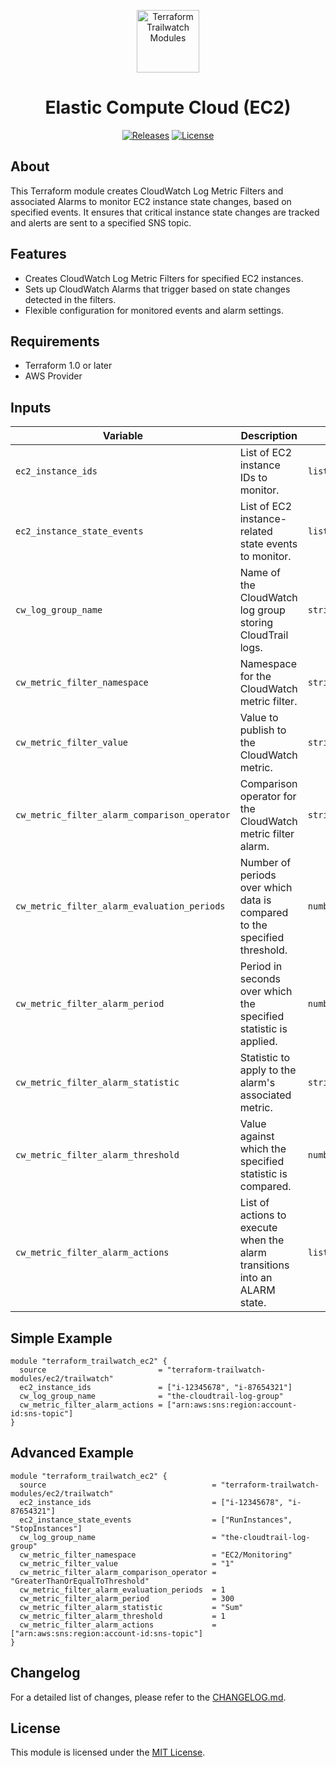 <p align="center">
  <a href="https://github.com/terraform-trailwatch-modules" title="Terraform Trailwatch Modules"><img src="https://raw.githubusercontent.com/terraform-trailwatch-modules/art/refs/heads/main/logo.jpg" height="100" alt="Terraform Trailwatch Modules"></a>
</p>

<h1 align="center">Elastic Compute Cloud (EC2)</h1>

<p align="center">
  <a href="https://github.com/terraform-trailwatch-modules/terraform-trailwatch-ec2/releases" title="Releases"><img src="https://img.shields.io/badge/Release-1.1.1-1d1d1d?style=for-the-badge" alt="Releases"></a>
  <a href="https://github.com/terraform-trailwatch-modules/terraform-trailwatch-ec2/blob/main/LICENSE" title="License"><img src="https://img.shields.io/badge/License-MIT-1d1d1d?style=for-the-badge" alt="License"></a>
</p>

## About
This Terraform module creates CloudWatch Log Metric Filters and associated Alarms to monitor EC2 instance state changes, based on specified events. It ensures that critical instance state changes are tracked and alerts are sent to a specified SNS topic.

## Features
- Creates CloudWatch Log Metric Filters for specified EC2 instances.
- Sets up CloudWatch Alarms that trigger based on state changes detected in the filters.
- Flexible configuration for monitored events and alarm settings.

## Requirements
- Terraform 1.0 or later
- AWS Provider

## Inputs

| Variable                                      | Description                                                                                          | Type           | Default                                                   |
|-----------------------------------------------|------------------------------------------------------------------------------------------------------|----------------|-----------------------------------------------------------|
| `ec2_instance_ids`                            | List of EC2 instance IDs to monitor.                                                                 | `list(string)` | n/a                                                       |
| `ec2_instance_state_events`                   | List of EC2 instance-related state events to monitor.                                                | `list(string)` | `["RunInstances", "StopInstances", "StartInstances", "TerminateInstances"]` |
| `cw_log_group_name`                           | Name of the CloudWatch log group storing CloudTrail logs.                                            | `string`       | n/a                                                       |
| `cw_metric_filter_namespace`                  | Namespace for the CloudWatch metric filter.                                                          | `string`       | `EC2/Monitoring`                                          |
| `cw_metric_filter_value`                      | Value to publish to the CloudWatch metric.                                                           | `string`       | `1`                                                       |
| `cw_metric_filter_alarm_comparison_operator`  | Comparison operator for the CloudWatch metric filter alarm.                                          | `string`       | `GreaterThanOrEqualToThreshold`                           |
| `cw_metric_filter_alarm_evaluation_periods`   | Number of periods over which data is compared to the specified threshold.                            | `number`       | `1`                                                       |
| `cw_metric_filter_alarm_period`               | Period in seconds over which the specified statistic is applied.                                     | `number`       | `300`                                                     |
| `cw_metric_filter_alarm_statistic`            | Statistic to apply to the alarm's associated metric.                                                 | `string`       | `Sum`                                                     |
| `cw_metric_filter_alarm_threshold`            | Value against which the specified statistic is compared.                                             | `number`       | `1`                                                       |
| `cw_metric_filter_alarm_actions`              | List of actions to execute when the alarm transitions into an ALARM state.                           | `list(string)` | `[]`                                                      |

## Simple Example
```hcl
module "terraform_trailwatch_ec2" {
  source                         = "terraform-trailwatch-modules/ec2/trailwatch"
  ec2_instance_ids               = ["i-12345678", "i-87654321"]
  cw_log_group_name              = "the-cloudtrail-log-group"
  cw_metric_filter_alarm_actions = ["arn:aws:sns:region:account-id:sns-topic"]
}
```

## Advanced Example
```hcl
module "terraform_trailwatch_ec2" {
  source                                     = "terraform-trailwatch-modules/ec2/trailwatch"
  ec2_instance_ids                           = ["i-12345678", "i-87654321"]
  ec2_instance_state_events                  = ["RunInstances", "StopInstances"]
  cw_log_group_name                          = "the-cloudtrail-log-group"
  cw_metric_filter_namespace                 = "EC2/Monitoring"
  cw_metric_filter_value                     = "1"
  cw_metric_filter_alarm_comparison_operator = "GreaterThanOrEqualToThreshold"
  cw_metric_filter_alarm_evaluation_periods  = 1
  cw_metric_filter_alarm_period              = 300
  cw_metric_filter_alarm_statistic           = "Sum"
  cw_metric_filter_alarm_threshold           = 1
  cw_metric_filter_alarm_actions             = ["arn:aws:sns:region:account-id:sns-topic"]
}
```

## Changelog
For a detailed list of changes, please refer to the [CHANGELOG.md](CHANGELOG.md).

## License
This module is licensed under the [MIT License](LICENSE).
